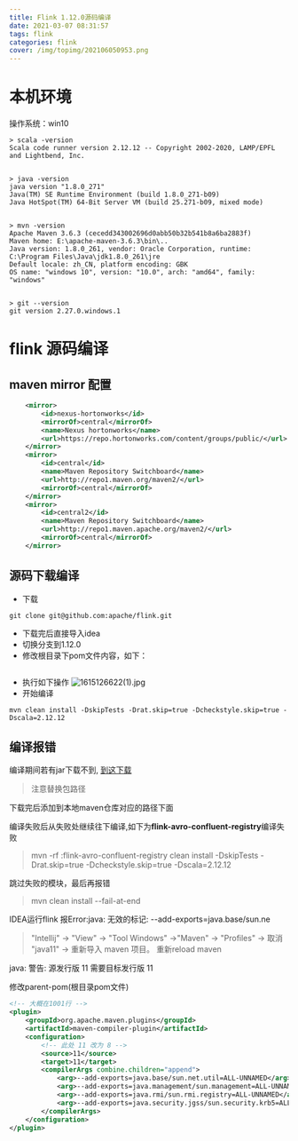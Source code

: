 ```yaml
---
title: Flink 1.12.0源码编译
date: 2021-03-07 08:31:57
tags: flink
categories: flink
cover: /img/topimg/202106050953.png
---
```



# 本机环境
操作系统：win10

```shell
> scala -version
Scala code runner version 2.12.12 -- Copyright 2002-2020, LAMP/EPFL and Lightbend, Inc.


> java -version
java version "1.8.0_271"
Java(TM) SE Runtime Environment (build 1.8.0_271-b09)
Java HotSpot(TM) 64-Bit Server VM (build 25.271-b09, mixed mode)


> mvn -version
Apache Maven 3.6.3 (cecedd343002696d0abb50b32b541b8a6ba2883f)
Maven home: E:\apache-maven-3.6.3\bin\..
Java version: 1.8.0_261, vendor: Oracle Corporation, runtime: C:\Program Files\Java\jdk1.8.0_261\jre
Default locale: zh_CN, platform encoding: GBK
OS name: "windows 10", version: "10.0", arch: "amd64", family: "windows"


> git --version
git version 2.27.0.windows.1
```



# flink 源码编译

## maven mirror 配置
```xml
    <mirror>
        <id>nexus-hortonworks</id>
        <mirrorOf>central</mirrorOf>
        <name>Nexus hortonworks</name>
        <url>https://repo.hortonworks.com/content/groups/public/</url>
    </mirror>
    <mirror>
        <id>central</id>
        <name>Maven Repository Switchboard</name>
        <url>http://repo1.maven.org/maven2/</url>
        <mirrorOf>central</mirrorOf>
    </mirror>
    <mirror>
        <id>central2</id>
        <name>Maven Repository Switchboard</name>
        <url>http://repo1.maven.apache.org/maven2/</url>
        <mirrorOf>central</mirrorOf>
    </mirror>
```

## 源码下载编译

* 下载
```shell
git clone git@github.com:apache/flink.git
```
* 下载完后直接导入idea
* 切换分支到1.12.0
* 修改根目录下pom文件内容，如下：
```xml

```
* 执行如下操作
![1615126622(1).jpg](http://ww1.sinaimg.cn/large/b3b57085gy1gobpb8yodtj21hc0u04d3.jpg)
* 开始编译
```shell
mvn clean install -DskipTests -Drat.skip=true -Dcheckstyle.skip=true -Dscala=2.12.12
```


## 编译报错
编译期间若有jar下载不到, [到这下载](http://packages.confluent.io/maven/io/confluent/kafka-schema-registry-client/5.5.2/)
> 注意替换包路径

下载完后添加到本地maven仓库对应的路径下面

编译失败后从失败处继续往下编译,如下为**flink-avro-confluent-registry**编译失败
> mvn -rf :flink-avro-confluent-registry clean install -DskipTests -Drat.skip=true -Dcheckstyle.skip=true -Dscala=2.12.12

跳过失败的模块，最后再报错
> mvn clean install --fail-at-end

IDEA运行flink 报Error:java: 无效的标记: --add-exports=java.base/sun.ne
> "Intellij" -> "View" -> "Tool Windows" ->"Maven" -> "Profiles" -> 取消 "java11" -> 重新导入 maven 项目。
> 重新reload maven

java: 警告: 源发行版 11 需要目标发行版 11

修改parent-pom(根目录pom文件)
```xml
<!-- 大概在1001行 -->
<plugin>
    <groupId>org.apache.maven.plugins</groupId>
    <artifactId>maven-compiler-plugin</artifactId>
    <configuration>
        <!-- 此处 11 改为 8 -->
        <source>11</source>
        <target>11</target>
        <compilerArgs combine.children="append">
            <arg>--add-exports=java.base/sun.net.util=ALL-UNNAMED</arg>
            <arg>--add-exports=java.management/sun.management=ALL-UNNAMED</arg>
            <arg>--add-exports=java.rmi/sun.rmi.registry=ALL-UNNAMED</arg>
            <arg>--add-exports=java.security.jgss/sun.security.krb5=ALL-UNNAMED</arg>
        </compilerArgs>
    </configuration>
</plugin>
```
